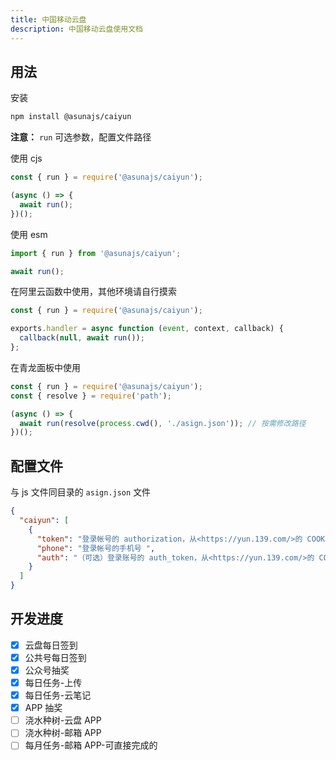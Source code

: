 ```yaml
---
title: 中国移动云盘
description: 中国移动云盘使用文档
---
```


## 用法

安装

```bash
npm install @asunajs/caiyun
```

**注意：** `run` 可选参数，配置文件路径

使用 cjs

```js
const { run } = require('@asunajs/caiyun');

(async () => {
  await run();
})();
```

使用 esm

```js
import { run } from '@asunajs/caiyun';

await run();
```

在阿里云函数中使用，其他环境请自行摸索

```js
const { run } = require('@asunajs/caiyun');

exports.handler = async function (event, context, callback) {
  callback(null, await run());
};
```

在青龙面板中使用

```js
const { run } = require('@asunajs/caiyun');
const { resolve } = require('path');

(async () => {
  await run(resolve(process.cwd(), './asign.json')); // 按需修改路径
})();
```

## 配置文件

与 js 文件同目录的 `asign.json` 文件

```json
{
  "caiyun": [
    {
      "token": "登录帐号的 authorization，从<https://yun.139.com/>的 COOKIE 或其它端主页抓取（'可以'删除开头的 `Basic `，直接 `cG` 开头）",
      "phone": "登录帐号的手机号 ",
      "auth": "（可选）登录账号的 auth_token，从<https://yun.139.com/>的 COOKIE 或 PC 客户端获取"
    }
  ]
}
```

## 开发进度

- [x] 云盘每日签到
- [x] 公共号每日签到
- [x] 公众号抽奖
- [x] 每日任务-上传
- [x] 每日任务-云笔记
- [x] APP 抽奖
- [ ] 浇水种树-云盘 APP
- [ ] 浇水种树-邮箱 APP
- [ ] 每月任务-邮箱 APP-可直接完成的
